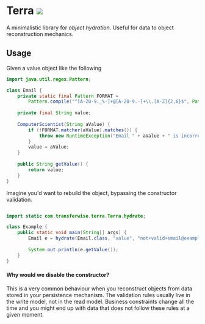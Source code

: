 # Terra ![](https://circleci.com/gh/transferwise/terra/tree/master.svg?style=shield&circle-token=d21528d74884febe70e52b220c13b58e763a375b)

A minimalistic library for _object hydration_. Useful for data to object reconstruction mechanics.

## Usage

Given a value object like the following

```java
import java.util.regex.Pattern;

class Email {
    private static final Pattern FORMAT = 
        Pattern.compile("^[A-Z0-9._%-]+@[A-Z0-9.-]+\\.[A-Z]{2,6}$", Pattern.CASE_INSENSITIVE);
    
    private final String value;
    
    ComputerScientist(String aValue) {
        if (!FORMAT.matcher(aValue).matches()) {
            throw new RuntimeException("Email " + aValue + " is incorrect");
        }
        value = aValue;
    }
    
    public String getValue() {
        return value;
    }
}
```

Imagine you'd want to rebuild the object, bypassing the constructor validation.

```java

import static com.transferwise.terra.Terra.hydrate;

class Example {
    public static void main(String[] args) {
        Email e = hydrate(Email.class, "value", "not+valid+email@example.com");
        
        System.out.println(e.getValue());
    }
}
```

#### Why would we disable the constructor?

This is a very common behaviour when you reconstruct objects from data stored in your persistence mechanism. The validation rules usually live in the write model, not in the read model. Business constraints change all the time and you might end up with data that does not follow these rules at a given moment. 